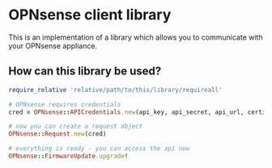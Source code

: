 # OPNsense client library

This is an implementation of a library which allows you to communicate
with your OPNsense appliance.

How can this library be used?
-----------------------------

``` ruby
require_relative 'relative/path/to/this/library/requireall'

# OPNsense requires credentials
cred = OPNsense::APICredentials.new(api_key, api_secret, api_url, certificate)

# now you can create a request object
OPNsense::Request.new(cred)

# everything is ready - you can access the api now
OPNsense::FirmwareUpdate.upgrade!

```

